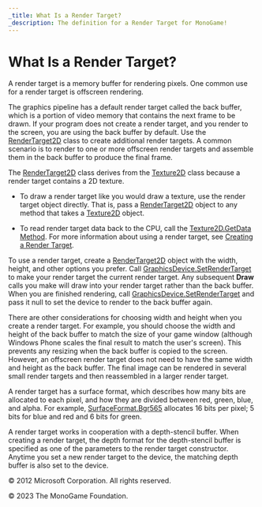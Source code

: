 ```yaml
---
_title: What Is a Render Target?
_description: The definition for a Render Target for MonoGame!
---
```


# What Is a Render Target?

A render target is a memory buffer for rendering pixels. One common use for a render target is offscreen rendering.

The graphics pipeline has a default render target called the back buffer, which is a portion of video memory that contains the next frame to be drawn. If your program does not create a render target, and you render to the screen, you are using the back buffer by default. Use the [RenderTarget2D](xref:Microsoft.Xna.Framework.Graphics.RenderTarget2D) class to create additional render targets. A common scenario is to render to one or more offscreen render targets and assemble them in the back buffer to produce the final frame.

The [RenderTarget2D](xref:Microsoft.Xna.Framework.Graphics.RenderTarget2D) class derives from the [Texture2D](xref:Microsoft.Xna.Framework.Graphics.Texture2D) class because a render target contains a 2D texture.

- To draw a render target like you would draw a texture, use the render target object directly. That is, pass a [RenderTarget2D](xref:Microsoft.Xna.Framework.Graphics.RenderTarget2D) object to any method that takes a [Texture2D](xref:Microsoft.Xna.Framework.Graphics.Texture2D) object.

- To read render target data back to the CPU, call the [Texture2D.GetData Method](/api/Microsoft.Xna.Framework.Graphics.Texture2D.html#Microsoft_Xna_Framework_Graphics_Texture2D_GetData__1___0___). For more information about using a render target, see [Creating a Render Target](../howto/HowTo_Create_a_RenderTarget.md).

To use a render target, create a [RenderTarget2D](xref:Microsoft.Xna.Framework.Graphics.RenderTarget2D) object with the width, height, and other options you prefer. Call [GraphicsDevice.SetRenderTarget](/api/Microsoft.Xna.Framework.Graphics.GraphicsDevice.html#Microsoft_Xna_Framework_Graphics_GraphicsDevice_SetRenderTarget_Microsoft_Xna_Framework_Graphics_RenderTarget2D_) to make your render target the current render target. Any subsequent **Draw** calls you make will draw into your render target rather than the back buffer. When you are finished rendering, call [GraphicsDevice.SetRenderTarget](/api/Microsoft.Xna.Framework.Graphics.GraphicsDevice.html#Microsoft_Xna_Framework_Graphics_GraphicsDevice_SetRenderTarget_Microsoft_Xna_Framework_Graphics_RenderTarget2D_) and pass it null to set the device to render to the back buffer again.

There are other considerations for choosing width and height when you create a render target. For example, you should choose the width and height of the back buffer to match the size of your game window (although Windows Phone scales the final result to match the user's screen). This prevents any resizing when the back buffer is copied to the screen. However, an offscreen render target does not need to have the same width and height as the back buffer. The final image can be rendered in several small render targets and then reassembled in a larger render target.

A render target has a surface format, which describes how many bits are allocated to each pixel, and how they are divided between red, green, blue, and alpha. For example, [SurfaceFormat.Bgr565](https://monogame.net/api/Microsoft.Xna.Framework.Graphics.SurfaceFormat.html) allocates 16 bits per pixel; 5 bits for blue and red and 6 bits for green.

A render target works in cooperation with a depth-stencil buffer. When creating a render target, the depth format for the depth-stencil buffer is specified as one of the parameters to the render target constructor. Anytime you set a new render target to the device, the matching depth buffer is also set to the device.

© 2012 Microsoft Corporation. All rights reserved.  

© 2023 The MonoGame Foundation.
